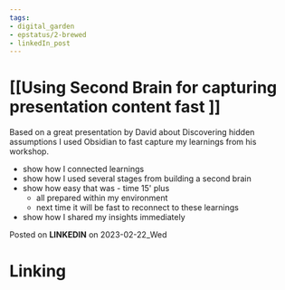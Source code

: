```yaml
---
tags: 
- digital_garden
- epstatus/2-brewed
- linkedIn_post
---
```

# [[Using Second Brain for capturing presentation content fast ]]
Based on a great presentation by David about Discovering hidden assumptions I used Obsidian to fast capture my learnings from his workshop. 
+ show how I connected learnings
+ show how I used several stages from building a second brain
+ show how easy that was - time 15' plus
	+ all prepared within my environment
	+ next time it will be fast to reconnect to these learnings
+ show how I shared my insights immediately


Posted on **LINKEDIN** on 2023-02-22_Wed
# Linking